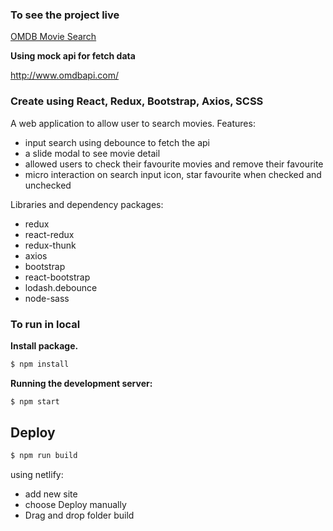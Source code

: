 ### To see  the project live

[OMDB Movie Search](https://fanciful-conkies-e27ee5.netlify.app/)

**Using mock api for fetch data**

http://www.omdbapi.com/

### Create using React, Redux, Bootstrap, Axios, SCSS

A web application to allow user to search movies.
Features:

- input search using debounce to fetch the api
- a slide modal to see movie detail
- allowed users to check their favourite movies and remove their favourite
- micro interaction on search input icon, star favourite when checked and unchecked

Libraries and dependency packages:

- redux
- react-redux
- redux-thunk 
- axios 
- bootstrap 
- react-bootstrap 
- lodash.debounce 
- node-sass


### To run in local

**Install package.**

```bash
$ npm install
```
**Running the development server:**

```bash
$ npm start
```

## Deploy

```bash
$ npm run build
```

using netlify:
- add new site 
- choose Deploy manually 
- Drag and drop folder build 